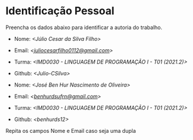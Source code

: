 # Identificação Pessoal

Preencha os dados abaixo para identificar a autoria do trabalho.

- Nome: *\<Júlio Cesar da Silva Filho>*
- Email: *\<juliocesarfilho0112@gmail.com>*
- Turma: *\<IMD0030 - LINGUAGEM DE PROGRAMAÇÃO I - T01 (2021.2)>*
- Github: *\<Julio-CSilva>*

- Nome: *\<José Ben Hur Nascimento de Oliveira>*
- Email: *\<benhurdsufrn@gmail.com>*
- Turma: *\<IMD0030 - LINGUAGEM DE PROGRAMAÇÃO I - T01 (2021.2)>*
- Github: *\<benhurds12>*

Repita os campos Nome e Email caso seja uma dupla

